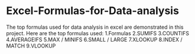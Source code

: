 # Excel-Formulas-for-Data-analysis

The top formulas used for data analysis in excel are demonstrated in this project.
Here are the top formulas used:
	1.Formulas
	2.SUMIFS
	3.COUNTIFS
	4.AVERAGEIFS
	5.MAX / MINIFS
	6.SMALL / LARGE
	7.XLOOKUP
	8.INDEX / MATCH
	9.VLOOKUP
